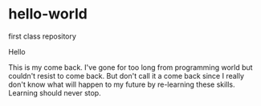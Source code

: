 # hello-world
first class repository

Hello

This is my come back. I've gone for too long from programming world but couldn't resist to come back. But don't call it a come back since I really don't know what will happen to my future by re-learning these skills. Learning should never stop.
